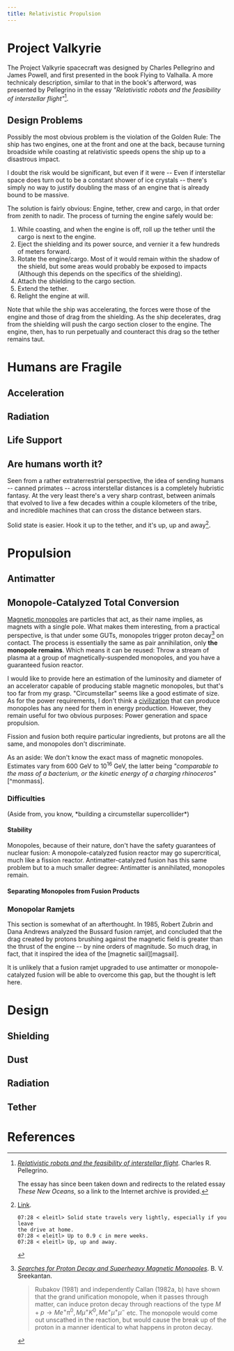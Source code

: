 ```yaml
---
title: Relativistic Propulsion
---
```


# Project Valkyrie

The Project Valkyrie spacecraft was designed by Charles Pellegrino and James
Powell, and first presented in the book Flying to Valhalla. A more technicaly
description, similar to that in the book's afterword, was presented by
Pellegrino in the essay *"Relativistic robots and the feasibility of
interstellar flight"*[^relrob].

## Design Problems

Possibly the most obvious problem is the violation of the Golden Rule: The ship
has two engines, one at the front and one at the back, because turning broadside
while coasting at relativistic speeds opens the ship up to a disastrous impact.

I doubt the risk would be significant, but even if it were -- Even if
interstellar space does turn out to be a constant shower of ice crystals --
there's simply no way to justify doubling the mass of an engine that is already
bound to be massive.

The solution is fairly obvious: Engine, tether, crew and cargo, in that order
from zenith to nadir. The process of turning the engine safely would be:

1. While coasting, and when the engine is off, roll up the tether until the
   cargo is next to the engine.
2. Eject the shielding and its power source, and vernier it a few hundreds of
   meters forward.
3. Rotate the engine/cargo. Most of it would remain within the shadow of the
   shield, but some areas would probably be exposed to impacts (Although this
   depends on the specifics of the shielding).
4. Attach the shielding to the cargo section.
5. Extend the tether.
6. Relight the engine at will.

Note that while the ship was accelerating, the forces were those of the engine
and those of drag from the shielding. As the ship decelerates, drag from the
shielding will push the cargo section closer to the engine. The engine, then,
has to run perpetually and counteract this drag so the tether remains taut.

# Humans are Fragile

## Acceleration

## Radiation

## Life Support

## Are humans worth it?

Seen from a rather extraterrestrial perspective, the idea of sending humans --
canned primates -- across interstellar distances is a completely hubristic
fantasy. At the very least there's a very sharp contrast, between animals that
evolved to live a few decades within a couple kilometers of the tribe, and
incredible machines that can cross the distance between stars.

Solid state is easier. Hook it up to the tether, and it's up, up and
away[^eleitl].

# Propulsion

## Antimatter

## Monopole-Catalyzed Total Conversion

[Magnetic monopoles][mag] are particles that act, as their name implies, as
magnets with a single pole. What makes them interesting, from a practical
perspective, is that under some GUTs, monopoles trigger proton decay[^pdecay] on
contact. The process is essentially the same as pair annihilation, only **the
monopole remains**. Which means it can be reused: Throw a stream of plasma at a
group of magnetically-suspended monopoles, and you have a guaranteed fusion
reactor.

I would like to provide here an estimation of the luminosity and diameter of an
accelerator capable of producing stable magnetic monopoles, but that's too far
from my grasp. "Circumstellar" seems like a good estimate of size.  As for the
power requirements, I don't think a [civilization][kardashev] that can produce
monopoles has any need for them in energy production. However, they remain
useful for two obvious purposes: Power generation and space propulsion.

Fission and fusion both require particular ingredients, but protons are all the
same, and monopoles don't discriminate.

As an aside: We don't know the exact mass of magnetic monopoles. Estimates vary
from $600~\mathrm{GeV}$ to $10^{16}~\mathrm{GeV}$, the latter being *"comparable
to the mass of a bacterium, or the kinetic energy of a charging
rhinoceros"*[^monmass].

### Difficulties

<sidenote>
  (Aside from, you know, *building a circumstellar supercollider*)
</sidenote>
  
#### Stability

Monopoles, because of their nature, don't have the safety guarantees of nuclear
fusion: A monopole-catalyzed fusion reactor may go supercritical, much like a
fission reactor. Antimatter-catalyzed fusion has this same problem but to a much
smaller degree: Antimatter is annihilated, monopoles remain.

#### Separating Monopoles from Fusion Products

### Monopolar Ramjets

This section is somewhat of an afterthought. In 1985, Robert Zubrin and Dana
Andrews analyzed the Bussard fusion ramjet, and concluded that the drag created
by protons brushing against the magnetic field is greater than the thrust of the
engine -- by nine orders of magnitude. So much drag, in fact, that it inspired
the idea of the [magnetic sail][magsail].

It is unlikely that a fusion ramjet upgraded to use antimatter or
monopole-catalyzed fusion will be able to overcome this gap, but the thought is
left here.

# Design

## Shielding

## Dust

## Radiation

## Tether

# References

[^relrob]:
    [*Relativistic robots and the feasibility of interstellar flight*][relrob]. Charles
    R. Pellegrino.

    The essay has since been taken down and redirects to the related essay
    *These New Oceans*, so a link to the Internet archive is provided.

[^pdecay]:
    *[Searches for Proton Decay and Superheavy Magnetic Monopoles][pdecay]*. B. V. Sreekantan.

    >Rubakov (1981) and independently Callan (1982a, b) have shown that the
    grand unification monopole, when it passes through matter, can induce proton
    decay through reactions of the type $M + p \rightarrow Me^+\pi^0, M\mu^+K^0,
    Me^+\mu^+\mu^-$ etc. The monopole would come out unscathed in the reaction,
    but would cause the break up of the proton in a manner identical to what
    happens in proton decay.

[^eleitl]:
    [Link](http://gnusha.org/logs/2013-01-22.log).

    ```
    07:28 < eleitl> Solid state travels very lightly, especially if you leave
    the drive at home.
    07:28 < eleitl> Up to 0.9 c in mere weeks.
    07:28 < eleitl> Up, up and away.
    ```

[mag]: http://en.wikipedia.org/wiki/Magnetic_monopole
[kardashev]: http://en.wikipedia.org/wiki/Kardashev_scale
[relrob]: https://web.archive.org/web/20111116172452/http://www.charlespellegrino.com/propulsion.htm
[pdecay]: http://www.ias.ac.in/jarch/jaa/5/251-271.pdf

